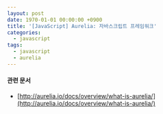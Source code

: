```yaml
---
layout: post
date: 1970-01-01 00:00:00 +0900
title: '[JavaScript] Aurelia: 자바스크립트 프레임워크'
categories:
  - javascript
tags:
  - javascript
  - aurelia
---
```


#### 관련 문서

- [http://aurelia.io/docs/overview/what-is-aurelia/](http://aurelia.io/docs/overview/what-is-aurelia/)
